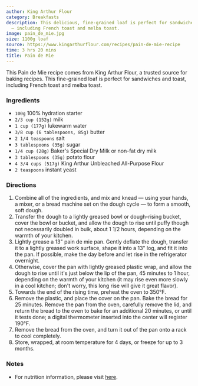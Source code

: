 ```yaml
---
author: King Arthur Flour
category: Breakfasts
description: This delicious, fine-grained loaf is perfect for sandwiches and toast
  — including French toast and melba toast.
image: pain_de_mie.jpg
size: 1100g loaf
source: https://www.kingarthurflour.com/recipes/pain-de-mie-recipe
time: 3 hrs 20 mins
title: Pain de Mie
---
```

This Pain de Mie recipe comes from King Arthur Flour, a trusted source for baking recipes. This fine-grained loaf is perfect for sandwiches and toast, including French toast and melba toast.

### Ingredients

* `100g` 100% hydration starter
* `2/3 cup (152g)` milk
* `1 cup (177g)` lukewarm water
* `3/8 cup (6 tablespoons, 85g)` butter
* `2 1/4 teaspoons` salt
* `3 tablespoons (35g)` sugar
* `1/4 cup (28g)` Baker's Special Dry Milk or non-fat dry milk
* `3 tablespoons (35g)` potato flour
* `4 3/4 cups (517g)` King Arthur Unbleached All-Purpose Flour
* `2 teaspoons` instant yeast

### Directions

1. Combine all of the ingredients, and mix and knead — using your hands, a mixer, or a bread machine set on the dough cycle — to form a smooth, soft dough.
2. Transfer the dough to a lightly greased bowl or dough-rising bucket, cover the bowl or bucket, and allow the dough to rise until puffy though not necessarily doubled in bulk, about 1 1/2 hours, depending on the warmth of your kitchen.
3. Lightly grease a 13" pain de mie pan. Gently deflate the dough, transfer it to a lightly greased work surface, shape it into a 13" log, and fit it into the pan. If possible, make the day before and let rise in the refrigerator overnight.
4. Otherwise, cover the pan with lightly greased plastic wrap, and allow the dough to rise until it's just below the lip of the pan, 45 minutes to 1 hour, depending on the warmth of your kitchen (it may rise even more slowly in a cool kitchen; don't worry, this long rise will give it great flavor).
5. Towards the end of the rising time, preheat the oven to 350°F.
6. Remove the plastic, and place the cover on the pan. Bake the bread for 25 minutes. Remove the pan from the oven, carefully remove the lid, and return the bread to the oven to bake for an additional 20 minutes, or until it tests done; a digital thermometer inserted into the center will register 190°F.
7. Remove the bread from the oven, and turn it out of the pan onto a rack to cool completely.
8. Store, wrapped, at room temperature for 4 days, or freeze for up to 3 months.

### Notes

- For nutrition information, please visit [here](https://www.kingarthurflour.com/nutritional-info/12806).